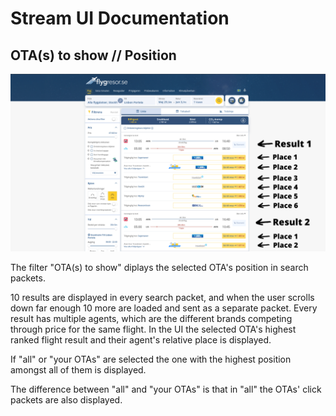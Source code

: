# Stream UI Documentation  


## OTA(s) to show // Position 
![](position.png)

The filter "OTA(s) to show" diplays the selected OTA's position in search packets. 

10 results are displayed in every search packet, and when the user scrolls down far enough 10 more are loaded and sent as a separate packet. Every result has multiple agents, which are the different brands competing through price for the same flight. In the UI the selected OTA's highest ranked flight result and their agent's relative place is displayed. 

If "all" or "your OTAs" are selected the one with the highest position amongst all of them is displayed.

The difference between "all" and "your OTAs" is that in "all" the OTAs' click packets are also displayed.
